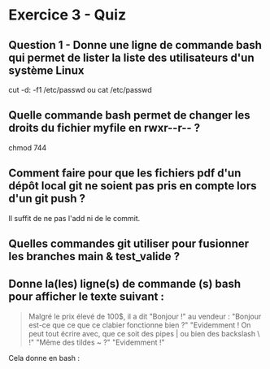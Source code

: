 # Exercice 3 - Quiz

## Question 1 - Donne une ligne de commande bash qui permet de lister la liste des utilisateurs d'un système Linux
cut -d: -f1 /etc/passwd
ou
cat /etc/passwd

## Quelle commande bash permet de changer les droits du fichier myfile en rwxr--r-- ?
chmod 744

## Comment faire pour que les fichiers pdf d'un dépôt local git ne soient pas pris en compte lors d'un git push ?
Il suffit de ne pas l'add ni de le commit.

## Quelles commandes git utiliser pour fusionner les branches main & test_valide ?

## Donne la(les) ligne(s) de commande (s) bash pour afficher le texte suivant :
> Malgré le prix élevé de 100$, il a dit "Bonjour !" au vendeur :
  "Bonjour est-ce que ce que ce clabier fonctionne bien ?"
  "Evidemment ! On peut tout écrire avec, que ce soit des pipes | ou bien des backslash \\ !"
  "Même des tildes ~ ?"
  "Evidemment !"

Cela donne en bash :
>
